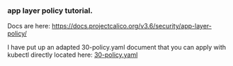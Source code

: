 ### app layer policy tutorial.

Docs are here: https://docs.projectcalico.org/v3.6/security/app-layer-policy/

I have put up an adapted 30-policy.yaml document that you can apply with kubectl directly located here: [30-policy.yaml](./30-policy.yaml)